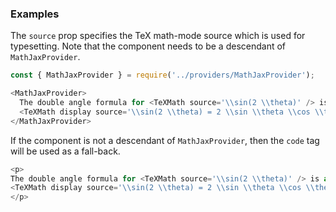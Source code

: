 ### Examples

The ``source`` prop specifies the TeX math-mode source which is used for
typesetting. Note that the component needs to be a descendant of
``MathJaxProvider``.

```js
const { MathJaxProvider } = require('../providers/MathJaxProvider');

<MathJaxProvider>
  The double angle formula for <TeXMath source='\\sin(2 \\theta)' /> is as follows:
  <TeXMath display source='\\sin(2 \\theta) = 2 \\sin \\theta \\cos \\theta.' />
</MathJaxProvider>
```

If the component is not a descendant of ``MathJaxProvider``, then the ``code``
tag will be used as a fall-back.

```js
<p>
The double angle formula for <TeXMath source='\\sin(2 \\theta)' /> is as follows:
<TeXMath display source='\\sin(2 \\theta) = 2 \\sin \\theta \\cos \\theta.' />
</p>
```
